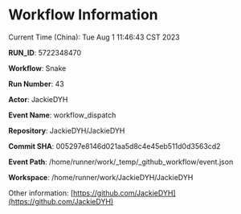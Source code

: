 # Workflow Information

Current Time (China): Tue Aug  1 11:46:43 CST 2023  

**RUN_ID**: 5722348470  

**Workflow**: Snake  

**Run Number**: 43  

**Actor**: JackieDYH  

**Event Name**: workflow_dispatch  

**Repository**: JackieDYH/JackieDYH  

**Commit SHA**: 005297e8146d021aa5d8c4e45eb511d0d3563cd2  

**Event Path**: /home/runner/work/_temp/_github_workflow/event.json  

**Workspace**: /home/runner/work/JackieDYH/JackieDYH  

Other information: [https://github.com/JackieDYH](https://github.com/JackieDYH)
